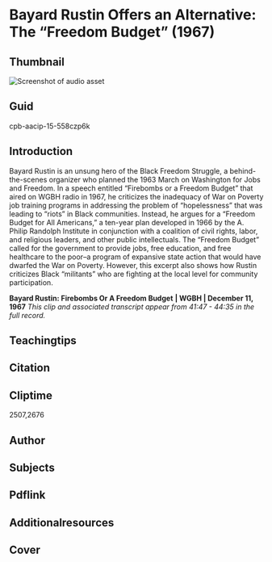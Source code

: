 # Bayard Rustin Offers an Alternative: The “Freedom Budget” (1967)

## Thumbnail

![Screenshot of audio asset](https://s3.amazonaws.com/americanarchive.org/primary_source_sets/audio-digitized.jpg "Screenshot audio asset")


## Guid
cpb-aacip-15-558czp6k

## Introduction

Bayard Rustin is an unsung hero of the Black Freedom Struggle, a behind-the-scenes organizer who planned the 1963 March on Washington for Jobs and Freedom.  In a speech entitled “Firebombs or a Freedom Budget” that aired on WGBH radio in 1967, he criticizes the inadequacy of War on Poverty job training programs in addressing the problem of “hopelessness” that was leading to “riots” in Black communities. Instead, he argues for a “Freedom Budget for All Americans,” a ten-year plan developed in 1966 by the A. Philip Randolph Institute in conjunction with a coalition of civil rights, labor, and religious leaders, and other public intellectuals.  The “Freedom Budget” called for the government to provide jobs, free education, and free healthcare to the poor–a program of expansive state action that would have dwarfed the War on Poverty. However, this excerpt also shows how Rustin criticizes Black “militants” who are fighting at the local level for community participation.

<b>Bayard Rustin: Firebombs Or A Freedom Budget</b>
<b>| WGBH | December 11, 1967</b>
<i>This clip and associated transcript appear from 41:47 - 44:35 in the full record.</i>

## Teachingtips

## Citation

## Cliptime

2507,2676
## Author
## Subjects
## Pdflink
## Additionalresources
## Cover
